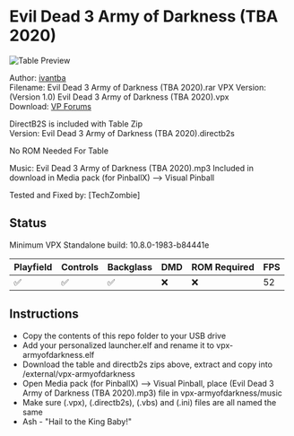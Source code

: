# Evil Dead 3 Army of Darkness (TBA 2020)

![Table Preview](https://github.com/bhobman/vpx-previews/blob/63dc569dad9ecebc93e1ef49d710c77afe04639b/vpx-evil-dead-3-army-of-darkness-preview.png)

Author: [ivantba](https://www.vpforums.org/index.php?showuser=123858)  
Filename:  Evil Dead 3 Army of Darkness (TBA 2020).rar 
VPX Version: (Version 1.0) Evil Dead 3 Army of Darkness (TBA 2020).vpx  
Download: [VP Forums](https://www.vpforums.org/index.php?app=downloads&showfile=14777)

DirectB2S is included with Table Zip  
Version: Evil Dead 3 Army of Darkness (TBA 2020).directb2s

No ROM Needed For Table
  
Music: Evil Dead 3 Army of Darkness (TBA 2020).mp3
Included in download in Media pack (for PinballX) --> Visual Pinball

Tested and Fixed by:
[TechZombie]

## Status 

Minimum VPX Standalone build: 10.8.0-1983-b84441e

| Playfield | Controls | Backglass | DMD | ROM Required | FPS | 
|-----------|----------|-----------|-----|--------------|-----|
| :white_check_mark: | :white_check_mark: | :white_check_mark: | :x: | :x: | 52 |

## Instructions

- Copy the contents of this repo folder to your USB drive
- Add your personalized launcher.elf and rename it to vpx-armyofdarkness.elf
- Download the table and directb2s zips above, extract and copy into /external/vpx-armyofdarkness
- Open Media pack (for PinballX) --> Visual Pinball, place (Evil Dead 3 Army of Darkness (TBA 2020).mp3) file in vpx-armyofdarkness/music
- Make sure (.vpx), (.directb2s), (.vbs) and (.ini) files are all named the same
- Ash - "Hail to the King Baby!"
